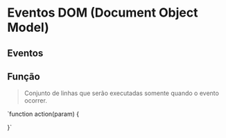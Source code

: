 # Eventos DOM (Document Object Model)

## Eventos
## Função
> Conjunto de linhas que serão executadas somente quando o evento ocorrer.

`function action(param) {

}`
